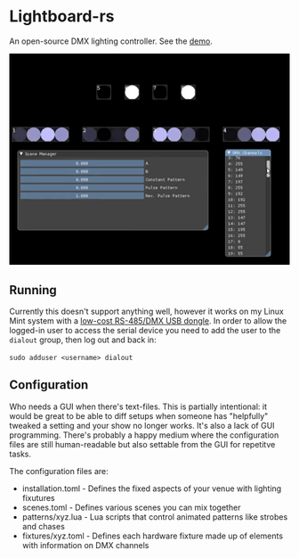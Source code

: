 # Lightboard-rs

An open-source DMX lighting controller. See the [demo](https://youtu.be/TAGh97YsDVg).

![Screenshot](https://raw.githubusercontent.com/superlou/lightboard-rs/master/screenshot.png)

## Running
Currently this doesn't support anything well, however it works on my Linux Mint system with a [low-cost RS-485/DMX USB dongle](https://amzn.to/36YWtbC). In order to allow the logged-in user to access the serial device you need to add the user to the `dialout` group, then log out and back in:

`sudo adduser <username> dialout`

## Configuration
Who needs a GUI when there's text-files. This is partially intentional: it would be great to be able to diff setups when someone has "helpfully" tweaked a setting and your show no longer works. It's also a lack of GUI programming. There's probably a happy medium where the configuration files are still human-readable but also settable from the GUI for repetitve tasks.

The configuration files are:

* installation.toml - Defines the fixed aspects of your venue with lighting fixutures
* scenes.toml - Defines various scenes you can mix together
* patterns/xyz.lua - Lua scripts that control animated patterns like strobes and chases
* fixtures/xyz.toml - Defines each hardware fixture made up of elements with information on DMX channels
